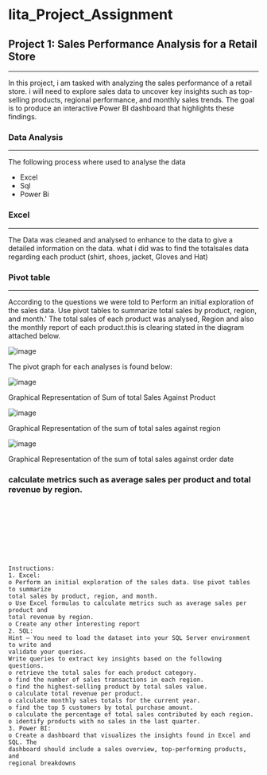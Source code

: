 # lita_Project_Assignment
## Project 1: Sales Performance Analysis for a Retail Store
----
 In this project, i am tasked with analyzing the sales performance of a retail store. 
i will need to explore sales data to uncover key insights such as top-selling products, regional 
performance, and monthly sales trends. The goal is to produce an interactive Power BI 
dashboard that highlights these findings.
### Data Analysis
---
The following process where used to analyse the data
- Excel
- Sql
- Power Bi

### Excel
---
The Data was cleaned and analysed to enhance to the data to give a detailed information on the data.
what i did was to find the totalsales data regarding each product (shirt, shoes, jacket, Gloves and Hat)

### Pivot table
---
According to the questions we were told to Perform an initial exploration of the sales data. Use pivot tables to summarize 
total sales by product, region, and month.'
The total sales of each product was analysed, Region and also the monthly report of each product.this is clearing stated in the diagram attached below.

![image](https://github.com/user-attachments/assets/28df454e-a386-4cca-899b-da994ca7d11f)

The pivot graph for each analyses is found below:

![image](https://github.com/user-attachments/assets/6589cde7-dfd5-4547-9c8a-25dd3ff677cf)

Graphical Representation of Sum of total Sales Against Product 

![image](https://github.com/user-attachments/assets/ede9d1a0-4203-4caa-afac-b6a64610cee8)

Graphical Representation of the sum of total sales against region

![image](https://github.com/user-attachments/assets/6a2f77c4-9dd9-4c89-9bac-75a44dfe301c)

Graphical Representation of the sum of total sales against order date

### calculate metrics such as average sales per product and total revenue by region.
```=Averageif(C2:C50001,C2,H2:H50001)









Instructions:
1. Excel:
o Perform an initial exploration of the sales data. Use pivot tables to summarize 
total sales by product, region, and month.
o Use Excel formulas to calculate metrics such as average sales per product and 
total revenue by region.
o Create any other interesting report
2. SQL:
Hint – You need to load the dataset into your SQL Server environment to write and 
validate your queries.
Write queries to extract key insights based on the following questions. 
o retrieve the total sales for each product category.
o find the number of sales transactions in each region.
o find the highest-selling product by total sales value.
o calculate total revenue per product.
o calculate monthly sales totals for the current year.
o find the top 5 customers by total purchase amount.
o calculate the percentage of total sales contributed by each region.
o identify products with no sales in the last quarter.
3. Power BI:
o Create a dashboard that visualizes the insights found in Excel and SQL. The 
dashboard should include a sales overview, top-performing products, and 
regional breakdowns
